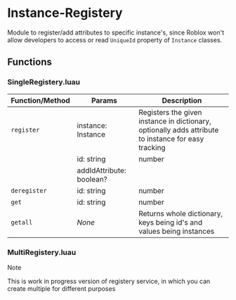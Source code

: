 # Instance-Registery
Module to register/add attributes to specific instance's, since Roblox won't allow developers to access or read `UniqueId` property of `Instance` classes.

## Functions
### SingleRegistery.luau
| Function/Method  | Params                   | Description
| ---              | ---                      | ---
| `register`       | instance: Instance       | Registers the given instance in dictionary, optionally adds attribute to instance for easy tracking
|                  | id: string | number      | 
|                  | addIdAttribute: boolean? |
| `deregister`     | id: string | number      | Deregisters instance and removes the id attribute, if any.
| `get`            | id: string | number      | Returns instance associated with given id
| `getall`         | *None*                   | Returns whole dictionary, keys being id's and values being instances

### MultiRegistery.luau
> [!NOTE]
> This is work in progress version of registery service, in which you can create multiple for different purposes
